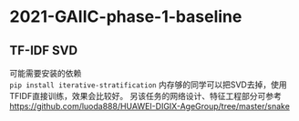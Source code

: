 # 2021-GAIIC-phase-1-baseline


## TF-IDF SVD 
可能需要安装的依赖<br>
`pip install iterative-stratification`
内存够的同学可以把SVD去掉，使用TFIDF直接训练，效果会比较好。
另该任务的网络设计、特征工程部分可参考 https://github.com/luoda888/HUAWEI-DIGIX-AgeGroup/tree/master/snake

